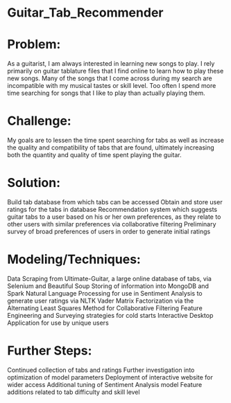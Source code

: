 # Guitar_Tab_Recommender

# Problem:  
As a guitarist, I am always interested in learning new songs to play.  I rely primarily on guitar tablature files that I find online to learn how to play these new songs.  Many of the songs that I come across during my search are incompatible with my musical tastes or skill level.  Too often I spend more time searching for songs that I like to play than actually playing them.

# Challenge:  
My goals are to lessen the time spent searching for tabs as well as increase the quality and compatibility of tabs that are found, ultimately increasing both the quantity and quality of time spent playing the guitar.

# Solution:  
Build tab database from which tabs can be accessed
Obtain and store user ratings for the tabs in database
Recommendation system which suggests guitar tabs to a user based on his or her own preferences, as they relate to other users with similar preferences via collaborative filtering
Preliminary survey of broad preferences of users in order to generate initial ratings

# Modeling/Techniques:
Data Scraping from Ultimate-Guitar, a large online database of tabs, via Selenium and Beautiful Soup
Storing of information into MongoDB and Spark
Natural Language Processing for use in Sentiment Analysis to generate user ratings via NLTK Vader
Matrix Factorization via the Alternating Least Squares Method for Collaborative Filtering
Feature Engineering and Surveying strategies for cold starts
Interactive Desktop Application for use by unique users

# Further Steps: 
Continued collection of tabs and ratings
Further investigation into optimization of model parameters
Deployment of interactive website for wider access
Additional tuning of Sentiment Analysis model
Feature additions related to tab difficulty and skill level
